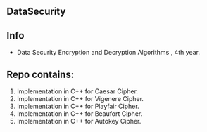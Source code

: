 ## DataSecurity
**Info**
----------
- Data Security Encryption and Decryption Algorithms , 4th year.

**Repo contains:** 
----------
1. Implementation in C++ for Caesar Cipher.
2. Implementation in C++ for Vigenere Cipher.
3. Implementation in C++ for Playfair Cipher.
4. Implementation in C++ for Beaufort Cipher.
5. Implementation in C++ for Autokey Cipher.
